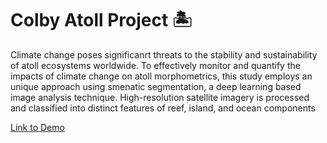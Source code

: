 
# Colby Atoll Project 🏝️

Climate change poses significanrt threats to the stability and sustainability of atoll ecosystems worldwide. To effectively monitor and quantify the impacts of climate change on atoll morphometrics, this study employs an unique approach using smenatic segmentation, a deep learning based image analysis technique. High-resolution satellite imagery is processed and classified into distinct features of reef, island, and ocean components 

[Link to Demo](https://github.com/RayWang0328/Atoll-Semantic-Segmentation)

